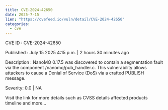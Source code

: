 ```yaml
--- 
title: CVE-2024-42650
date: 2025-7-15
lien: "https://cvefeed.io/vuln/detail/CVE-2024-42650"
categories:
  - cve
---
```


CVE ID : CVE-2024-42650

Published :  July 15
2025
4:15 p.m. | 2 hours
30 minutes ago

Description : NanoMQ 0.17.5 was discovered to contain a segmentation fault via the component /nanomq/pub_handler.c. This vulnerability allows attackers to cause a Denial of Service (DoS) via a crafted PUBLISH message.

Severity: 0.0 | NA

Visit the link for more details
such as CVSS details
affected products
timeline
and more...
